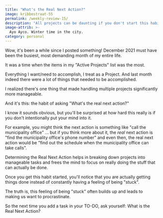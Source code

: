 ```yaml
---
title: "What's the Real Next Action?"
image: kribbestraat-55
permalink: /weekly-review-15/
description: "All projects can be daunting if you don't start this habit."
image-attrib: >-
  Ayo Ayco. Winter time in the city.
category: personal
---
```


Wow, it's been a while since I posted something! December 2021 must have been the busiest, most demanding month of my entire life.<!--more-->

It was a time when the items in my "Active Projects" list was the most. 

Everything I want/need to accomplish, I treat as a Project. And last month indeed there were a lot of things that needed to be accomplished. 

I realized there's one thing that made handling multiple projects significantly more manageable.

And it's this: the habit of asking "What's the real next action?"

I know it sounds obvious, but you'll be surprised at how hard this really is if you don't intentionally put your mind into it.

For example, you might think the next action is something like "call the municipality office" ... but if you think more about it, the *real* next action is "find the municipality office's phone number" and even then, the real next action would be "find out the schedule when the municipality office can take calls".

Determining the Real Next Action helps in breaking down projects into manageable tasks and frees the mind to focus on really doing the stuff that can actually be done.

Once you get this habit started, you'll notice that you are actually getting things done instead of constantly having a feeling of being "stuck".

The truth is, this feeling of being "stuck" often builds up and leads to making us want to procrastinate.

So the next time you add a task in your TO-DO, ask yourself: What is the Real Next Action?
